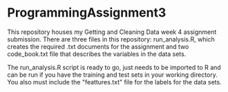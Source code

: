 # ProgrammingAssignment3

This repository houses my Getting and Cleaning Data week 4 assignment submission. There are three files in this repository: run_analysis.R, which creates the required .txt documents for the assignment and two code_book.txt file that describes the variables in the data sets.

The run_analysis.R script is ready to go, just needs to be imported to R and can be run if you have the training and test sets in your working directory. You also must include the "feattures.txt" file for the labels for the data sets.
